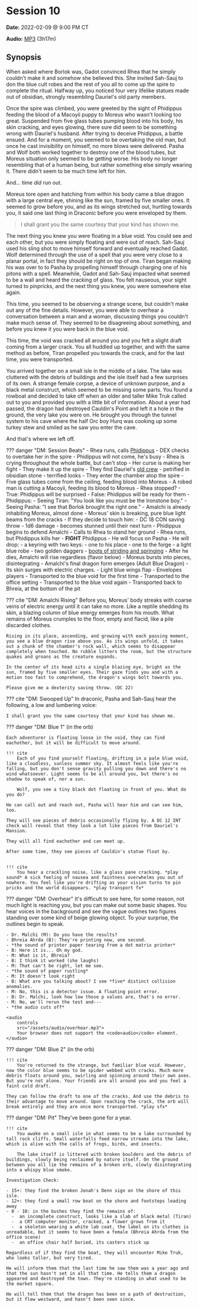 # Session 10

**Date:** 2022-02-09 @ 9:00 PM CT

**Audio:** [MP3](https://drive.google.com/file/d/1hz8HU70Re4q8CaWC9dSXNOC05BKsa3z1/view) (3h17m)

## Synopsis

When asked where Borlok was, Gadot convinced Rhea that he simply couldn't make it and somehow she believed this. She invited Sah-Sauj to don the blue cult robes and the rest of you all to come up the spire to complete the ritual. Halfway up, you noticed four very lifelike statues made out of obsidian, strongly resembling Dauriel's old party members.

Once the spire was climbed, you were greeted by the sight of Phidippus feeding the blood of a Macoyii puppy to Moreus who wasn't looking too great. Suspended from five glass tubes pumping blood into his body, his skin cracking, and eyes glowing, there sure did seem to be something wrong with Dauriel's husband. After trying to deceive Phidippus, a battle ensued. And for a moment, you seemed to be overtaking the old man, but once he cast invisibility on himself, no more blows were delivered. Pasha and Wolf both worked together to destroy one of the blood tubes, but Moreus situation only seemed to be getting worse. His body no longer resembling that of a human being, but rather something else simply wearing it. There didn't seem to be much time left for him.

And... time *did* run out.

Moreus tore open and hatching from within his body came a blue dragon with a large central eye, shining like the sun, framed by five smaller ones. It seemed to grow before you, and as its wings stretched out, hurtling towards you, it said one last thing in Draconic before you were enveloped by them.

> I shall grant you the same courtesy that your kind has shown me.

The next thing you knew you were floating in a blue void. You could see and each other, but you were simply floating and were out of reach. Sah-Sauj used his sling shot to move himself forward and eventually reached Gadot. Wolf determined through the use of a spell that you were very close to a planar portal, in fact they should be right on top of one. Tiran began making his was over to to Pasha by propelling himself through charging one of his pitons with a spell. Meanwhile, Gadot and Sah-Sauj impacted what seemed to be a wall and heard the cracking of glass. You felt nauseous, your sight turned to pinpricks, and the next thing you knew, you were somewhere else again.

This time, you seemed to be observing a strange scene, but couldn't make out any of the fine details. However, you were able to overhear a conversation between a man and a woman, discussing things you couldn't make much sense of. They seemed to be disagreeing about something, and before you knew it you were back in the blue void.

This time, the void was cracked all around you and you felt a slight draft coming from a larger crack. You all huddled up together, and with the same method as before, Tiran propelled you towards the crack, and for the last time, you were transported.

You arrived together on a small isle in the middle of a lake. The lake was cluttered with the debris of buildings and the isle itself had a few surprises of its own. A strange female corpse, a device of unknown purpose, and a black metal construct, which seemed to be missing some parts. You found a rowboat and decided to take off when an older and taller Mike Truk called out to you and provided you with a little bit of information. About a year had passed, the dragon had destroyed Cauldin's Point and left it a hole in the ground, the very lake you were on. He brought you through the tunnel system to his cave where the half Orc boy Hurq was cooking up some turkey stew and smiled as he saw you enter the cave.

And that's where we left off.

??? danger "DM: Session Beats"
    - Rhea runs, calls [Phidippus](../../adventures/dauriels-mansion/npcs/phidippus.md)
      - DEX checks to overtake her in the spire
      - Phidippus will not come, he's busy
      - Rhea is crying throughout the whole battle, but can't stop
      - Her curse is making her fight
    - They make it up the spire
      - They find Dauriel's [old crew](../../adventures/dauriels-mansion/organizations/aldarion-adventurers.md)
      - petrified in obsidian stone
      - terrified looks
    - They enter the chamber atop the spire
      - Five glass tubes come from the ceiling, feeding blood into Moreus
      - A robed man is cutting a Macoyii, feeding its blood to Moreus
      - Rhea stopped?
        - True: Phidippus will be surprised
        - False: Phidippus will be ready for them
      - Phidippus:
        - Seeing Tiran: "You look like you must be the Ironstone boy."
        - Seeing Pasha: "I see that Borlok brought the right one."
    - Amalchi is already inhabiting Moreus, almost done
      - Moreus' skin is breaking, pure blue light beams from the cracks
      - If they decide to touch him:
        - DC 18 CON saving throw
        - 1d6 damage
        - becomes stunned until their next turn
    - Phidippus begins to defend Amalchi
      - Calls to Rhea to stand her ground
      - Rhea runs, but Phidippus kills her
      - **FIGHT** Phidippus
        - He will focus on Pasha
        - He will drop:
          -  a keyring with two keys:
             - one to his place
             - one to the forge
           - a light blue robe
           - two golden daggers
           - [boots of striding and springing](https://roll20.net/compendium/dnd5e/Boots%20of%20Striding%20and%20Springing)
    - After he dies, Amalchi will rise regardless (flavor below)
      - Moreus bursts into pieces, disintegrating
      - Amalchi's final dragon form emerges (Adult Blue Dragon)
      - Its skin surges with electric charges.
      - Light blue wings flap
      - Envelopes players
    - Transported to the blue void for the first time
    - Transported to the office setting
    - Transported to the blue void again
    - Transported back to Bhreia, at the bottom of the pit

??? cite "DM: Amalchi Rising"
    Before you, Moreus' body streaks with coarse veins of electric energy until it can take no more. Like a reptile shedding its skin, a blazing column of blue energy emerges from his mouth. What remains of Moreus crumples to the floor, empty and flacid, like a pile discarded clothes.

    Rising in its place, ascending, and growing with each passing moment, you see a blue dragon rise above you. As its wings unfold, it takes out a chunk of the chamber's rock wall, which seems to disappear completely when touched. No rubble litters the room, but the structure quakes and groans as the creature expands.

    In the center of its head sits a single blazing eye, bright as the sun, framed by five smaller eyes. Their gaze finds you and with a motion too fast to comprehend, the dragon's wings bolt towards you.

    Please give me a dexterity saving throw. (DC 22)

??? cite "DM: Swooped Up"
    In draconic, Pasha and Sah-Sauj hear the following, a low and lumbering voice:

    I shall grant you the same courtesy that your kind has shown me.

??? danger "DM: Blue 1"
    (in the orb)

    Each adventurer is floating loose in the void, they can find eachother, but it will be difficult to move around.

    !!! cite
        Each of you find yourself floating, drifting in a pale blue void, like a cloudless, sunless summer sky. It almost feels like you're falling, but you don't sense gravity pulling you down and there's no wind whatsoever. Light seems to be all around you, but there's no shadow to speak of, nor a sun.

        Wolf, you see a tiny black dot floating in front of you. What do you do?

    He can call out and reach out, Pasha will hear him and can see him, too.

    They will see pieces of debris occasionally flying by. A DC 12 INT check will reveal that they look a lot like pieces from Dauriel's Mansion.

    They will all find eachother and can meet up.

    After some time, they see pieces of Cauldin's statue float by.


    !!! cite
        You hear a crackling noise, like a glass pane cracking. *play sound* A sick feeling of nausea and faintness overwhelms you out of nowhere. You feel like you're drifting as your vision turns to pin pricks and the world disappears. *play transport fx*

??? danger "DM: Overhear"
    It's difficult to see here, for some reason, not much light is reaching you, but you can make out some basic shapes. You hear voices in the background and see the vague outlines two figures standing over some kind of beige glowing object. To your surprise, the outlines begin to speak.

    - Dr. Malchi (M): Do you have the results?
    - Bhreia Ahrda (B): They're printing now, one second.
    - *the sound of printer paper tearing from a dot matrix printer*
    - B: Here it is... Oh my god.
    - M: What is it, Bhreia?
    - B: I think it worked (she laughs)
    - M: That can't be right, let me see.
    - *the sound of paper rustling*
    - M: It doesn't look right
    - B: What are you talking about? I see *five* distinct collision anomalies.
    - M: No, this is a detector issue. A floating point error.
    - B: Dr. Malchi, look how low those p values are, that's no error.
    - M: No, we'll rerun the test and---
    - *the audio cuts off*

    <audio
        controls
        src="/assets/audio/overhear.mp3">
        Your browser does not support the <code>audio</code> element.
    </audio>

??? danger "DM: Blue 2"
    (in the orb)

    !!! cite
        You're returned to the strange, but familiar blue void. However, now the color blue seems to be spider webbed with cracks. Much more debris floats around you, swirling and spinning around their own axes. But you're not alone. Your friends are all around you and you feel a faint cold draft.

    They can follow the draft to one of the cracks. And use the debris to their advantage to move around. Upon reaching the crack, the orb will break entirely and they are once more transported. *play sfx*

??? danger "DM: Pit"
    They've been gone for a year.

    !!! cite
        You awake on a small isle in what seems to be a lake surrounded by tall rock cliffs. Small waterfalls feed narrow streams into the lake, which is alive with the calls of frogs, birds, and insects.

        The lake itself is littered with broken boulders and the debris of buildings, slowly being reclaimed by nature itself. On the ground between you all lie the remains of a broken orb, slowly disintegrating into a whispy blue smoke.

    Investigation Check:

    - 15+: they find the broken Jonah's Denn sign on the shore of this isle.
    - 12+: they find a small row boat on the shore and footsteps leading away
    - 0 - 10: in the bushes they find the remains of:
      -  an incomplete construct, looks like a slab of black metal (Tiran)
      -  a CRT computer monitor, cracked, a flower grows from it
      -  a skeleton wearing a white lab coat, the label on its clothes is unreadable, but it seems to have been a female (Bhreia Ahrda from the office scene)
      -  an office chair half buried, its casters stick up

    Regardless of if they find the boat, they will encounter Mike Truk, who looks taller, but very tired.

    He will inform them that the last time he saw them was a year ago and that the sun hasn't set in all that time. He tells them a dragon appeared and destroyed the town. They're standing in what used to be the market square.

    He will tell them that the dragon has been on a path of destruction, but it flew westward, and hasn't been seen since.

